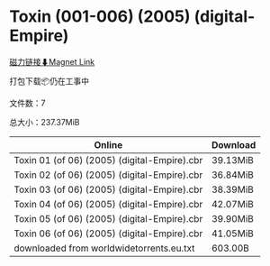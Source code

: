# Toxin (001-006) (2005) (digital-Empire)

[磁力链接⬇Magnet Link](magnet:?xt=urn:btih:1c3aabf6fb94bee4cf8e5040112cc595e19a7ebe&dn=Toxin%20%28001-006%29%20%282005%29%20%28digital-Empire%29)

打包下载📦仍在工事中

文件数：7

总大小：237.37MiB

Online | Download
--- | ---
Toxin 01 (of 06) (2005) (digital-Empire).cbr | 39.13MiB
Toxin 02 (of 06) (2005) (digital-Empire).cbr | 36.84MiB
Toxin 03 (of 06) (2005) (digital-Empire).cbr | 38.39MiB
Toxin 04 (of 06) (2005) (digital-Empire).cbr | 42.07MiB
Toxin 05 (of 06) (2005) (digital-Empire).cbr | 39.90MiB
Toxin 06 (of 06) (2005) (digital-Empire).cbr | 41.05MiB
downloaded from worldwidetorrents.eu.txt | 603.00B